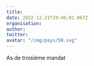 ```yaml
---
title: 
date: 2022-12-21T19:46:01.067Z
organisation: 
author: 
twitter: 
avatar: "/img/pays/SN.svg"
---
```


As de troisième mandat 